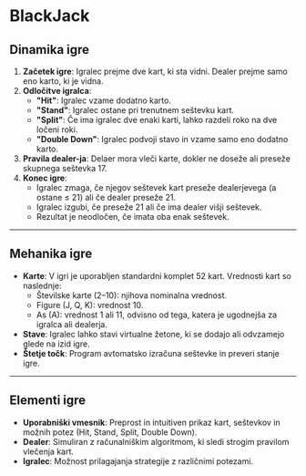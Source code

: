 # BlackJack

## Dinamika igre

1. **Začetek igre**: Igralec prejme dve kart, ki sta vidni. Dealer prejme samo eno karto, ki je vidna.
2. **Odločitve igralca**:
    - **"Hit"**: Igralec vzame dodatno karto.
    - **"Stand"**: Igralec ostane pri trenutnem seštevku kart.
    - **"Split"**: Če ima igralec dve enaki karti, lahko razdeli roko na dve ločeni roki.
    - **"Double Down"**: Igralec podvoji stavo in vzame samo eno dodatno karto.
3. **Pravila dealer-ja**: Delaer mora vleči karte, dokler ne doseže ali preseže skupnega seštevka 17.
4. **Konec igre**:
    - Igralec zmaga, če njegov seštevek kart preseže dealerjevega (a ostane ≤ 21) ali če dealer preseže 21.
    - Igralec izgubi, če preseže 21 ali če ima dealer višji seštevek.
    - Rezultat je neodločen, če imata oba enak seštevek.
---

## Mehanika igre

- **Karte**: V igri je uporabljen standardni komplet 52 kart. Vrednosti kart so naslednje:
    - Številske karte (2–10): njihova nominalna vrednost.
    - Figure (J, Q, K): vrednost 10.
    - As (A): vrednost 1 ali 11, odvisno od tega, katera je ugodnejša za igralca ali dealerja.
- **Stave**: Igralec lahko stavi virtualne žetone, ki se dodajo ali odvzamejo glede na izid igre.
- **Štetje točk**: Program avtomatsko izračuna seštevke in preveri stanje igre.
---

## Elementi igre

- **Uporabniški vmesnik**: Preprost in intuitiven prikaz kart, seštevkov in možnih potez (Hit, Stand, Split, Double Down).
- **Dealer**: Simuliran z računalniškim algoritmom, ki sledi strogim pravilom vlečenja kart.
- **Igralec**: Možnost prilagajanja strategije z različnimi potezami.

